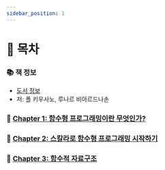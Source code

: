 ```yaml
---
sidebar_position: 1
---
```


# 🚀 목차

### 📚 책 정보
- [도서 정보](http://www.yes24.com/Product/Goods/16969986)
- 저: 폴 키우사노, 루나르 비아르드나손

### 🤔 [Chapter 1: 함수형 프로그래밍이란 무엇인가?](/docs/functional/in-scala/chapter-1)

### 🤔 [Chapter 2: 스칼라로 함수형 프로그래밍 시작하기](/docs/functional/in-scala/chapter-2)

### 🤔 [Chapter 3: 함수적 자료구조](/docs/functional/in-scala/chapter-3)

